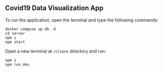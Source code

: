 ## Covid19 Data Visualization App
To run the application, open the terminal and type the following commands:
```
docker compose up db -d
cd server
npm i
npm start
```
Open a new terminal at `/client` directory and run:
```
npm i
npm run dev
```